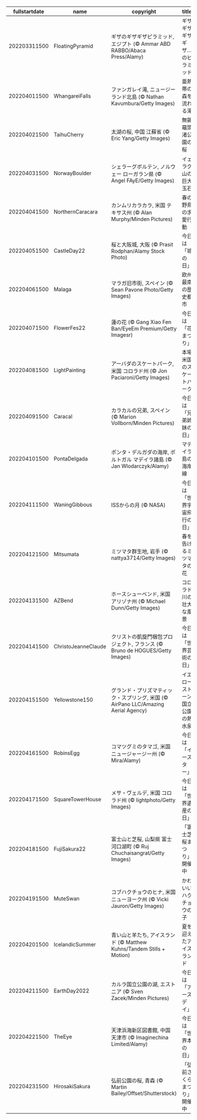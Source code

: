 |fullstartdate|name|copyright|title|image|
|--|--|--|--|--|
202203311500|FloatingPyramid|ギザのギザギザピラミッド, エジプト (© Ammar ABD RABBO/Abaca Press/Alamy)|ギザギザギザギザ…のピラミッド|![](/ja-JP/2022/04/202203311500FloatingPyramid.jpg)|
202204011500|WhangareiFalls|ファンガレイ滝, ニュージーランド北島 (© Nathan Kavumbura/Getty Images)|亜熱帯の森を流れる滝|![](/ja-JP/2022/04/202204011500WhangareiFalls.jpg)|
202204021500|TaihuCherry|太湖の桜, 中国 江蘇省 (© Eric Yang/Getty Images)|無錫黿頭渚公園の桜|![](/ja-JP/2022/04/202204021500TaihuCherry.jpg)|
202204031500|NorwayBoulder|シェラーグボルテン, ノルウェー ローガラン県 (© Angel FAyE/Getty Images)|イェラグ山の巨大玉石|![](/ja-JP/2022/04/202204031500NorwayBoulder.jpg)|
202204041500|NorthernCaracara|カンムリカラカラ, 米国 テキサス州 (© Alan Murphy/Minden Pictures)|春の野鳥の求愛行動|![](/ja-JP/2022/04/202204041500NorthernCaracara.jpg)|
202204051500|CastleDay22|桜と大阪城, 大阪 (© Prasit Rodphan/Alamy Stock Photo)|今日は「城の日」|![](/ja-JP/2022/04/202204051500CastleDay22.jpg)|
202204061500|Malaga|マラガ旧市街, スペイン (© Sean Pavone Photo/Getty Images)|欧州最南の歴史都市|![](/ja-JP/2022/04/202204061500Malaga.jpg)|
202204071500|FlowerFes22|蓮の花 (© Gang Xiao Fen Ban/EyeEm Premium/Getty Imagesr)|今日は「花まつり」|![](/ja-JP/2022/04/202204071500FlowerFes22.jpg)|
202204081500|LightPainting|アーバダのスケートパーク, 米国 コロラド州 (© Jon Paciaroni/Getty Images)|本場米国のスケートパーク|![](/ja-JP/2022/04/202204081500LightPainting.jpg)|
202204091500|Caracal|カラカルの兄弟, スペイン (© Marion Vollborn/Minden Pictures)|今日は「兄弟姉妹の日」|![](/ja-JP/2022/04/202204091500Caracal.jpg)|
202204101500|PontaDelgada|ポンタ・デルガダの海岸, ポルトガル マデイラ諸島 (© Jan Wlodarczyk/Alamy)|マデイラ島の海岸線|![](/ja-JP/2022/04/202204101500PontaDelgada.jpg)|
202204111500|WaningGibbous|ISSからの月 (© NASA)|今日は「世界宇宙飛行の日」|![](/ja-JP/2022/04/202204111500WaningGibbous.jpg)|
202204121500|Mitsumata|ミツマタ群生地, 岩手 (© nattya3714/Getty Images)|春を告げるミツマタの花|![](/ja-JP/2022/04/202204121500Mitsumata.jpg)|
202204131500|AZBend|ホースシューベンド, 米国 アリゾナ州 (© Michael Dunn/Getty Images)|コロラド川の壮大な風景|![](/ja-JP/2022/04/202204131500AZBend.jpg)|
202204141500|ChristoJeanneClaude|クリストの凱旋門梱包プロジェクト, フランス (© Bruno de HOGUES/Getty Images)|今日は「世界芸術の日」|![](/ja-JP/2022/04/202204141500ChristoJeanneClaude.jpg)|
202204151500|Yellowstone150|グランド・プリズマティック・スプリング, 米国 (© AirPano LLC/Amazing Aerial Agency)|イエローストーン国立公園の熱水泉|![](/ja-JP/2022/04/202204151500Yellowstone150.jpg)|
202204161500|RobinsEgg|コマツグミのタマゴ, 米国 ニュージャージー州 (© Mira/Alamy)|今日は「イースター」|![](/ja-JP/2022/04/202204161500RobinsEgg.jpg)|
202204171500|SquareTowerHouse|メサ・ヴェルデ, 米国 コロラド州 (© lightphoto/Getty Images)|今日は「世界遺産の日」|![](/ja-JP/2022/04/202204171500SquareTowerHouse.jpg)|
202204181500|FujiSakura22|富士山と芝桜, 山梨県 富士河口湖町 (© Ruj Chuchaisangrat/Getty Images)|「富士芝桜まつり」開催中|![](/ja-JP/2022/04/202204181500FujiSakura22.jpg)|
202204191500|MuteSwan|コブハクチョウのヒナ, 米国 ニューヨーク州 (© Vicki Jauron/Getty Images)|かわいいハクチョウの子|![](/ja-JP/2022/04/202204191500MuteSwan.jpg)|
202204201500|IcelandicSummer|青い山と羊たち, アイスランド (© Matthew Kuhns/Tandem Stills + Motion)|夏を迎えたアイスランド|![](/ja-JP/2022/04/202204201500IcelandicSummer.jpg)|
202204211500|EarthDay2022|カルラ国立公園の湖, エストニア  (© Sven Zacek/Minden Pictures)|今日は「アースデイ」|![](/ja-JP/2022/04/202204211500EarthDay2022.jpg)|
202204221500|TheEye|天津浜海新区図書館, 中国 天津市 (© Imaginechina Limited/Alamy)|今日は「世界本の日」|![](/ja-JP/2022/04/202204221500TheEye.jpg)|
202204231500|HirosakiSakura|弘前公園の桜, 青森 (© Martin Bailey/Offset/Shutterstock)|「弘前さくらまつり」開催中|![](/ja-JP/2022/04/202204231500HirosakiSakura.jpg)|
